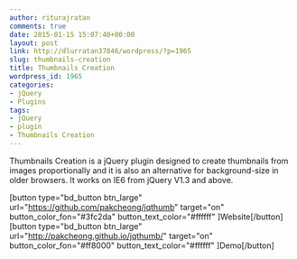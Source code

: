 ```yaml
---
author: riturajratan
comments: true
date: 2015-01-15 15:07:40+00:00
layout: post
link: http://dlurratan37846/wordpress/?p=1965
slug: thumbnails-creation
title: Thumbnails Creation
wordpress_id: 1965
categories:
- jQuery
- Plugins
tags:
- jQuery
- plugin
- Thumbnails Creation
---
```


Thumbnails Creation is a jQuery plugin designed to create thumbnails from images proportionally and it is also an alternative for background-size in older browsers. It works on IE6 from jQuery V1.3 and above.

[button type="bd_button btn_large" url="https://github.com/pakcheong/jqthumb" target="on" button_color_fon="#3fc2da" button_text_color="#ffffff" ]Website[/button] [button type="bd_button btn_large" url="http://pakcheong.github.io/jqthumb/" target="on" button_color_fon="#ff8000" button_text_color="#ffffff" ]Demo[/button]
